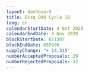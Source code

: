 ```yaml
---
layout: dashboard
title: Bisq DAO Cycle 18
lang: en
calendarStartDate: 4 Oct 2020
calendarEndDate: 8 Nov 2020
blockStartDate: 651307
blockEndDate: 655986
supplyChange: "+ 14,315"
numberAcceptedProposals: 29
numberRejectedProposals: 32
---
```

